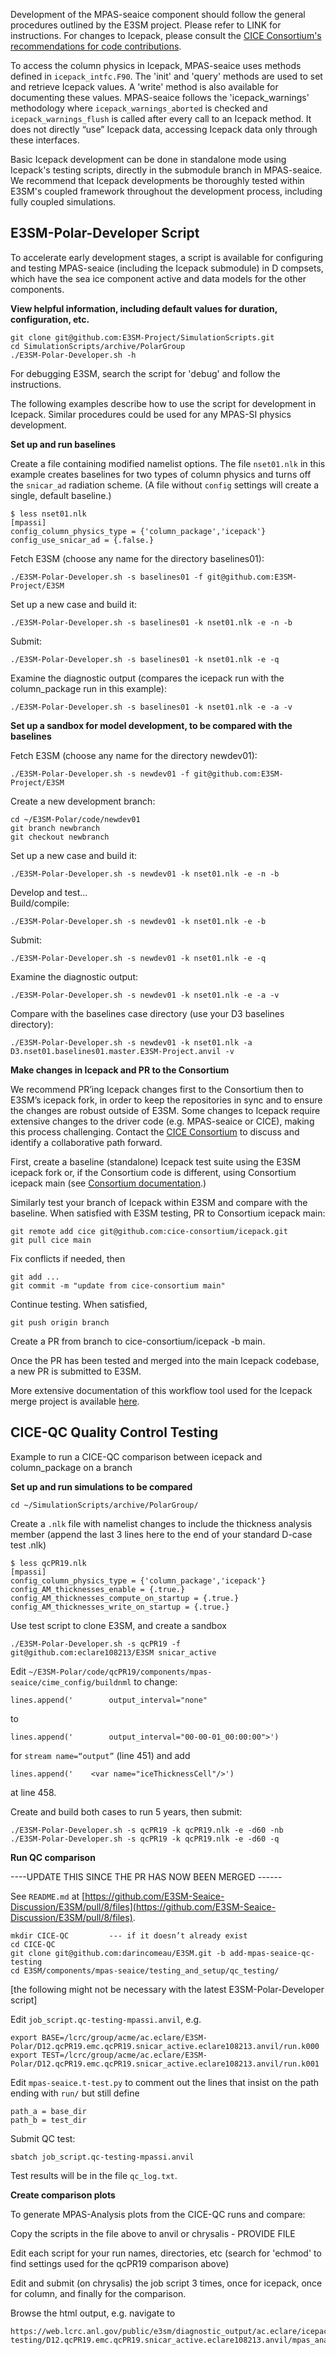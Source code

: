 Development of the MPAS-seaice component should follow the general procedures outlined by the E3SM project.  Please refer to LINK for instructions. For changes to Icepack, please consult the [CICE Consortium's recommendations for code contributions](https://github.com/CICE-Consortium/About-Us/wiki/Contributing).

To access the column physics in Icepack, MPAS-seaice uses methods defined in ``icepack_intfc.F90``. The 'init' and 'query' methods are used to set and retrieve Icepack values. A 'write' method is also available for documenting these values. MPAS-seaice follows the 'icepack_warnings' methodology where ``icepack_warnings_aborted`` is checked and ``icepack_warnings_flush`` is called after every call to an Icepack method. It does not directly “use” Icepack data, accessing Icepack data only through these interfaces.

Basic Icepack development can be done in standalone mode using Icepack's testing scripts, directly in the submodule branch in MPAS-seaice.  We recommend that Icepack developments be thoroughly tested within E3SM's coupled framework throughout the development process, including fully coupled simulations.

**E3SM-Polar-Developer Script**
-----------------------------------

To accelerate early development stages, a script is available for configuring and testing MPAS-seaice (including the Icepack submodule) in D compsets, which have the sea ice component active and data models for the other components.

**View helpful information, including default values for duration, configuration, etc.**

    git clone git@github.com:E3SM-Project/SimulationScripts.git
    cd SimulationScripts/archive/PolarGroup
    ./E3SM-Polar-Developer.sh -h

For debugging E3SM, search the script for 'debug' and follow the instructions.

The following examples describe how to use the script for development in Icepack.  Similar procedures could be used for any MPAS-SI physics development.

**Set up and run baselines**

Create a file containing modified namelist options. The file ``nset01.nlk`` in this example creates baselines for two types of column physics and turns off the ``snicar_ad`` radiation scheme. (A file without ``config`` settings will create a single, default baseline.)

    $ less nset01.nlk
    [mpassi]
    config_column_physics_type = {'column_package','icepack'}
    config_use_snicar_ad = {.false.}

Fetch E3SM (choose any name for the directory baselines01):

    ./E3SM-Polar-Developer.sh -s baselines01 -f git@github.com:E3SM-Project/E3SM

Set up a new case and build it:

    ./E3SM-Polar-Developer.sh -s baselines01 -k nset01.nlk -e -n -b

Submit:

    ./E3SM-Polar-Developer.sh -s baselines01 -k nset01.nlk -e -q

Examine the diagnostic output (compares the icepack run with the column_package run in this example):

    ./E3SM-Polar-Developer.sh -s baselines01 -k nset01.nlk -e -a -v


**Set up a sandbox for model development, to be compared with the baselines**

Fetch E3SM (choose any name for the directory newdev01):

    ./E3SM-Polar-Developer.sh -s newdev01 -f git@github.com:E3SM-Project/E3SM

Create a new development branch:

    cd ~/E3SM-Polar/code/newdev01
    git branch newbranch
    git checkout newbranch

Set up a new case and build it:

    ./E3SM-Polar-Developer.sh -s newdev01 -k nset01.nlk -e -n -b

Develop and test...     
Build/compile:

    ./E3SM-Polar-Developer.sh -s newdev01 -k nset01.nlk -e -b

Submit:

    ./E3SM-Polar-Developer.sh -s newdev01 -k nset01.nlk -e -q

Examine the diagnostic output:

    ./E3SM-Polar-Developer.sh -s newdev01 -k nset01.nlk -e -a -v

Compare with the baselines case directory (use your D3 baselines directory):

    ./E3SM-Polar-Developer.sh -s newdev01 -k nset01.nlk -a D3.nset01.baselines01.master.E3SM-Project.anvil -v


**Make changes in Icepack and PR to the Consortium**

We recommend PR’ing Icepack changes first to the Consortium then to E3SM’s icepack fork, in order to keep the repositories in sync and to ensure the changes are robust outside of E3SM.  Some changes to Icepack require extensive changes to the driver code (e.g. MPAS-seaice or CICE), making this process challenging.  Contact the [CICE Consortium](https://github.com/CICE-Consortium/About-Us/wiki/Contributing) to discuss and identify a collaborative path forward.

First, create a baseline (standalone) Icepack test suite using the E3SM icepack fork or, if the Consortium code is different, using Consortium icepack main
(see [Consortium documentation](https://cice-consortium-icepack.readthedocs.io/en/main/user_guide/ug_testing.html).)

Similarly test your branch of Icepack within E3SM and compare with the baseline. 
When satisfied with E3SM testing, PR to Consortium icepack main:

    git remote add cice git@github.com:cice-consortium/icepack.git
    git pull cice main

Fix conflicts if needed, then

    git add ...
    git commit -m "update from cice-consortium main"

Continue testing. When satisfied,

    git push origin branch

Create a PR from branch to cice-consortium/icepack -b main.

Once the PR has been tested and merged into the main Icepack codebase, a new PR is submitted to E3SM.

More extensive documentation of this workflow tool used for the Icepack merge project is available [here](https://acme-climate.atlassian.net/wiki/spaces/ICE/pages/3450339435/Project+Workflow).

**CICE-QC Quality Control Testing**
-----------------------------------

Example to run a CICE-QC comparison between icepack and column_package on a branch

**Set up and run simulations to be compared**

    cd ~/SimulationScripts/archive/PolarGroup/

Create a `.nlk` file with namelist changes to include the thickness analysis member (append the last 3 lines here to the end of your standard D-case test .nlk)

    $ less qcPR19.nlk
    [mpassi]
    config_column_physics_type = {'column_package','icepack'}
    config_AM_thicknesses_enable = {.true.}
    config_AM_thicknesses_compute_on_startup = {.true.}
    config_AM_thicknesses_write_on_startup = {.true.}

Use test script to clone E3SM, and create a sandbox

    ./E3SM-Polar-Developer.sh -s qcPR19 -f git@github.com:eclare108213/E3SM snicar_active

Edit ``~/E3SM-Polar/code/qcPR19/components/mpas-seaice/cime_config/buildnml`` to change:

    lines.append('        output_interval="none"

to 

    lines.append('        output_interval="00-00-01_00:00:00">')

for ``stream name=“output”`` (line 451) and add

    lines.append('    <var name="iceThicknessCell"/>')

at line 458.

Create and build both cases to run 5 years, then submit:

    ./E3SM-Polar-Developer.sh -s qcPR19 -k qcPR19.nlk -e -d60 -nb
    ./E3SM-Polar-Developer.sh -s qcPR19 -k qcPR19.nlk -e -d60 -q

**Run QC comparison**

----UPDATE THIS SINCE THE PR HAS NOW BEEN MERGED ------

See ``README.md`` at [https://github.com/E3SM-Seaice-Discussion/E3SM/pull/8/files](https://github.com/E3SM-Seaice-Discussion/E3SM/pull/8/files).

    mkdir CICE-QC         --- if it doesn’t already exist
    cd CICE-QC
    git clone git@github.com:darincomeau/E3SM.git -b add-mpas-seaice-qc-testing
    cd E3SM/components/mpas-seaice/testing_and_setup/qc_testing/

[the following might not be necessary with the latest E3SM-Polar-Developer script]

Edit ``job_script.qc-testing-mpassi.anvil``, e.g.

    export BASE=/lcrc/group/acme/ac.eclare/E3SM-Polar/D12.qcPR19.emc.qcPR19.snicar_active.eclare108213.anvil/run.k000
    export TEST=/lcrc/group/acme/ac.eclare/E3SM-Polar/D12.qcPR19.emc.qcPR19.snicar_active.eclare108213.anvil/run.k001

Edit ``mpas-seaice.t-test.py`` to comment out the lines that insist on the path ending with ``run/`` but still define

    path_a = base_dir
    path_b = test_dir

Submit QC test:

    sbatch job_script.qc-testing-mpassi.anvil

Test results will be in the file ``qc_log.txt``.

**Create comparison plots**

To generate MPAS-Analysis plots from the CICE-QC runs and compare:

Copy the scripts in the file above to anvil or chrysalis - PROVIDE FILE

Edit each script for your run names, directories, etc (search for 'echmod' to find settings used for the qcPR19 comparison above)

Edit and submit (on chrysalis) the job script 3 times, once for icepack, once for column, and finally for the comparison.

Browse the html output, e.g. navigate to

    https://web.lcrc.anl.gov/public/e3sm/diagnostic_output/ac.eclare/icepack-testing/D12.qcPR19.emc.qcPR19.snicar_active.eclare108213.anvil/mpas_analysis_output/


